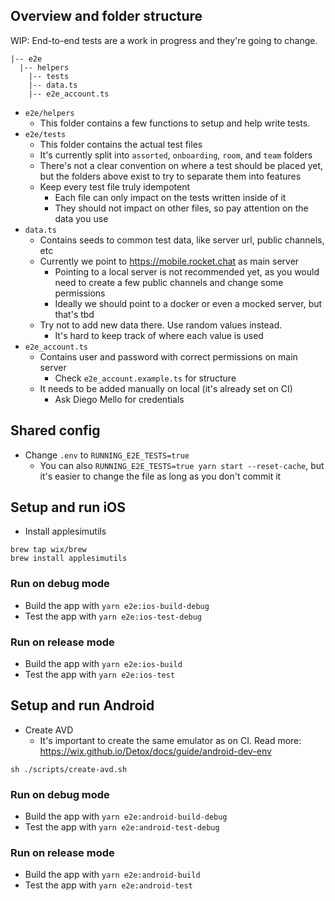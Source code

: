 ## Overview and folder structure

WIP: End-to-end tests are a work in progress and they're going to change.

```
|-- e2e
  |-- helpers
	|-- tests
	|-- data.ts
	|-- e2e_account.ts
```

- `e2e/helpers`
  - This folder contains a few functions to setup and help write tests.
- `e2e/tests`
  - This folder contains the actual test files
  - It's currently split into `assorted`, `onboarding`, `room`, and `team` folders
  - There's not a clear convention on where a test should be placed yet, but the folders above exist to try to separate them into features
  - Keep every test file truly idempotent
    - Each file can only impact on the tests written inside of it
    - They should not impact on other files, so pay attention on the data you use
- `data.ts`
  - Contains seeds to common test data, like server url, public channels, etc
  - Currently we point to https://mobile.rocket.chat as main server
    - Pointing to a local server is not recommended yet, as you would need to create a few public channels and change some permissions
    - Ideally we should point to a docker or even a mocked server, but that's tbd
  - Try not to add new data there. Use random values instead.
    - It's hard to keep track of where each value is used
- `e2e_account.ts`
  - Contains user and password with correct permissions on main server
    - Check `e2e_account.example.ts` for structure
  - It needs to be added manually on local (it's already set on CI)
    - Ask Diego Mello for credentials

## Shared config
- Change `.env` to `RUNNING_E2E_TESTS=true`
  - You can also `RUNNING_E2E_TESTS=true yarn start --reset-cache`, but it's easier to change the file as long as you don't commit it

## Setup and run iOS

- Install applesimutils
```
brew tap wix/brew
brew install applesimutils
```

### Run on debug mode
- Build the app with `yarn e2e:ios-build-debug`
- Test the app with `yarn e2e:ios-test-debug`

### Run on release mode
- Build the app with `yarn e2e:ios-build`
- Test the app with `yarn e2e:ios-test`

## Setup and run Android

- Create AVD
  - It's important to create the same emulator as on CI. Read more: https://wix.github.io/Detox/docs/guide/android-dev-env
```
sh ./scripts/create-avd.sh
```

### Run on debug mode
- Build the app with `yarn e2e:android-build-debug`
- Test the app with `yarn e2e:android-test-debug`

### Run on release mode
- Build the app with `yarn e2e:android-build`
- Test the app with `yarn e2e:android-test`